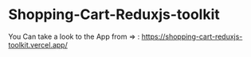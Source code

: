 # Shopping-Cart-Reduxjs-toolkit

You Can take a look to the App from => : https://shopping-cart-reduxjs-toolkit.vercel.app/

